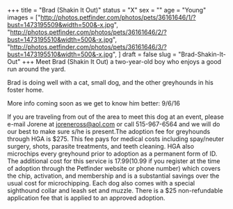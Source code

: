 +++
title = "Brad (Shakin It Out)"
status = "X"
sex = ""
age = "Young"
images = ["http://photos.petfinder.com/photos/pets/36161646/1/?bust=1473195509&width=500&-x.jpg",
"http://photos.petfinder.com/photos/pets/36161646/2/?bust=1473195510&width=500&-x.jpg",
"http://photos.petfinder.com/photos/pets/36161646/3/?bust=1473195510&width=500&-x.jpg",
]
draft = false
slug = "Brad-Shakin-It-Out"
+++
Meet Brad (Shakin It Out) a two-year-old boy who enjoys a good run around the yard.

Brad is doing well with a cat, small dog, and the other greyhounds in his foster home.

More info coming soon as we get to know him better: 9/6/16

If you are traveling from out of the area to meet this dog at an event, please e-mail Jorene at joreneross@aol.com or call 515-967-6564 and we will do our best to make sure s/he is present.The adoption fee for greyhounds through HGA is $275. This fee pays for medical costs including spay/neuter surgery, shots, parasite treatments, and teeth cleaning. HGA also microchips every greyhound prior to adoption as a permanent form of ID. The additional cost for this service is $17.99 ($10.99 if you register at the time of adoption through the Petfinder website or phone number) which covers the chip, activation, and membership and is a substantial savings over the usual cost for microchipping. Each dog also comes with a special sighthound collar and leash set and muzzle. There is a $25 non-refundable application fee that is applied to an approved adoption.
